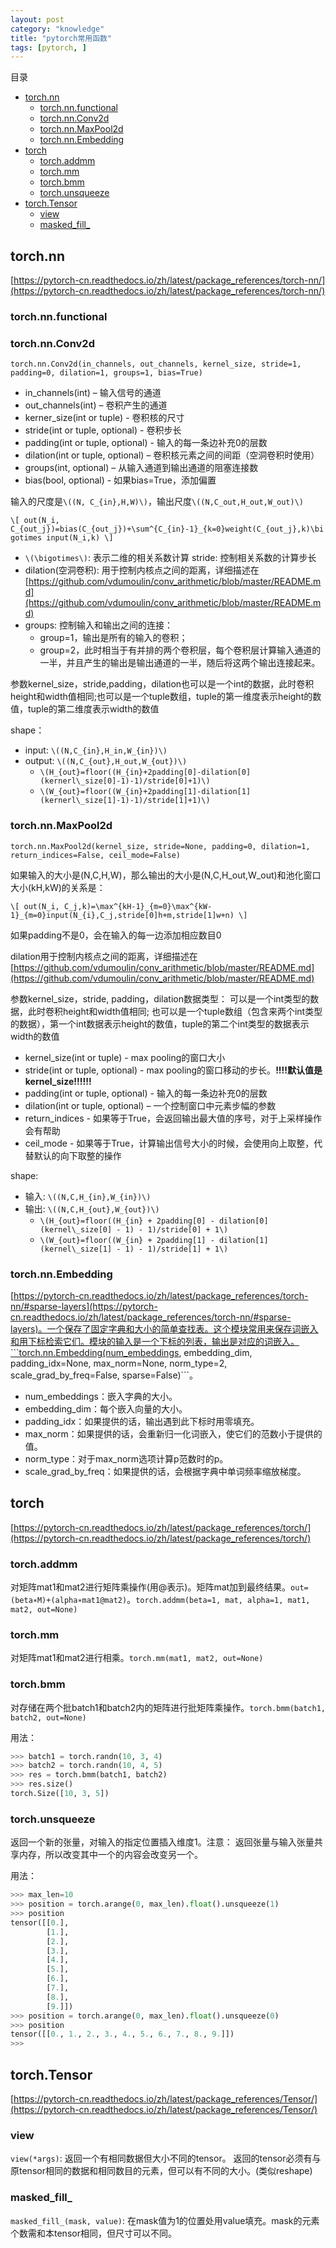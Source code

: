 ```yaml
---
layout: post
category: "knowledge"
title: "pytorch常用函数"
tags: [pytorch, ]
---
```


目录

<!-- TOC -->

- [torch.nn](#torchnn)
    - [torch.nn.functional](#torchnnfunctional)
    - [torch.nn.Conv2d](#torchnnconv2d)
    - [torch.nn.MaxPool2d](#torchnnmaxpool2d)
    - [torch.nn.Embedding](#torchnnembedding)
- [torch](#torch)
    - [torch.addmm](#torchaddmm)
    - [torch.mm](#torchmm)
    - [torch.bmm](#torchbmm)
    - [torch.unsqueeze](#torchunsqueeze)
- [torch.Tensor](#torchtensor)
    - [view](#view)
    - [masked_fill_](#maskedfill)

<!-- /TOC -->

## torch.nn

[https://pytorch-cn.readthedocs.io/zh/latest/package_references/torch-nn/](https://pytorch-cn.readthedocs.io/zh/latest/package_references/torch-nn/)

### torch.nn.functional

### torch.nn.Conv2d

```torch.nn.Conv2d(in_channels, out_channels, kernel_size, stride=1, padding=0, dilation=1, groups=1, bias=True)```

+ in_channels(int) – 输入信号的通道
+ out_channels(int) – 卷积产生的通道
+ kerner_size(int or tuple) - 卷积核的尺寸
+ stride(int or tuple, optional) - 卷积步长
+ padding(int or tuple, optional) - 输入的每一条边补充0的层数
+ dilation(int or tuple, optional) – 卷积核元素之间的间距（空洞卷积时使用）
+ groups(int, optional) – 从输入通道到输出通道的阻塞连接数
+ bias(bool, optional) - 如果bias=True，添加偏置

输入的尺度是`\((N, C_{in},H,W)\)`，输出尺度`\((N,C_out,H_out,W_out)\)`

`\[
out(N_i, C_{out_j})=bias(C_{out_j})+\sum^{C_{in}-1}_{k=0}weight(C_{out_j},k)\bigotimes input(N_i,k)
\]`

+ `\(\bigotimes\)`: 表示二维的相关系数计算 stride: 控制相关系数的计算步长 
+ dilation(空洞卷积): 用于控制内核点之间的距离，详细描述在[https://github.com/vdumoulin/conv_arithmetic/blob/master/README.md](https://github.com/vdumoulin/conv_arithmetic/blob/master/README.md)
+ groups: 控制输入和输出之间的连接： 
    + group=1，输出是所有的输入的卷积；
    + group=2，此时相当于有并排的两个卷积层，每个卷积层计算输入通道的一半，并且产生的输出是输出通道的一半，随后将这两个输出连接起来。

参数kernel_size，stride,padding，dilation也可以是一个int的数据，此时卷积height和width值相同;也可以是一个tuple数组，tuple的第一维度表示height的数值，tuple的第二维度表示width的数值

shape：

+ input: `\((N,C_{in},H_in,W_{in})\)`
+ output: `\((N,C_{out},H_out,W_{out})\)`
    + `\(H_{out}=floor((H_{in}+2padding[0]-dilation[0](kernerl\_size[0]-1)-1)/stride[0]+1)\)`
    + `\(W_{out}=floor((W_{in}+2padding[1]-dilation[1](kernerl\_size[1]-1)-1)/stride[1]+1)\)`

### torch.nn.MaxPool2d

```torch.nn.MaxPool2d(kernel_size, stride=None, padding=0, dilation=1, return_indices=False, ceil_mode=False)```

如果输入的大小是(N,C,H,W)，那么输出的大小是(N,C,H_out,W_out)和池化窗口大小(kH,kW)的关系是：

`\[
out(N_i, C_j,k)=\max^{kH-1}_{m=0}\max^{kW-1}_{m=0}input(N_{i},C_j,stride[0]h+m,stride[1]w+n)
\]`

如果padding不是0，会在输入的每一边添加相应数目0

dilation用于控制内核点之间的距离，详细描述在[https://github.com/vdumoulin/conv_arithmetic/blob/master/README.md](https://github.com/vdumoulin/conv_arithmetic/blob/master/README.md)

参数kernel_size，stride, padding，dilation数据类型： 可以是一个int类型的数据，此时卷积height和width值相同; 也可以是一个tuple数组（包含来两个int类型的数据），第一个int数据表示height的数值，tuple的第二个int类型的数据表示width的数值

+ kernel_size(int or tuple) - max pooling的窗口大小
+ stride(int or tuple, optional) - max pooling的窗口移动的步长。**!!!!默认值是kernel_size!!!!!!**
+ padding(int or tuple, optional) - 输入的每一条边补充0的层数
+ dilation(int or tuple, optional) – 一个控制窗口中元素步幅的参数
+ return_indices - 如果等于True，会返回输出最大值的序号，对于上采样操作会有帮助
+ ceil_mode - 如果等于True，计算输出信号大小的时候，会使用向上取整，代替默认的向下取整的操作

shape: 

+ 输入: `\((N,C,H_{in},W_{in})\)`
+ 输出: `\((N,C,H_{out},W_{out})\)`
    + `\(H_{out}=floor((H_{in} + 2padding[0] - dilation[0](kernel\_size[0] - 1) - 1)/stride[0] + 1\)`
    + `\(W_{out}=floor((W_{in} + 2padding[1] - dilation[1](kernel\_size[1] - 1) - 1)/stride[1] + 1\)`


### torch.nn.Embedding

[https://pytorch-cn.readthedocs.io/zh/latest/package_references/torch-nn/#sparse-layers](https://pytorch-cn.readthedocs.io/zh/latest/package_references/torch-nn/#sparse-layers)。一个保存了固定字典和大小的简单查找表。这个模块常用来保存词嵌入和用下标检索它们。模块的输入是一个下标的列表，输出是对应的词嵌入。```torch.nn.Embedding(num_embeddings, embedding_dim, padding_idx=None, max_norm=None, norm_type=2, scale_grad_by_freq=False, sparse=False)```。

+ num_embeddings：嵌入字典的大小。
+ embedding_dim：每个嵌入向量的大小。
+ padding_idx：如果提供的话，输出遇到此下标时用零填充。
+ max_norm：如果提供的话，会重新归一化词嵌入，使它们的范数小于提供的值。
+ norm_type：对于max_norm选项计算p范数时的p。
+ scale_grad_by_freq：如果提供的话，会根据字典中单词频率缩放梯度。

## torch

[https://pytorch-cn.readthedocs.io/zh/latest/package_references/torch/](https://pytorch-cn.readthedocs.io/zh/latest/package_references/torch/)

### torch.addmm

对矩阵mat1和mat2进行矩阵乘操作(用@表示)。矩阵mat加到最终结果。```out=(beta∗M)+(alpha∗mat1@mat2)```。```torch.addmm(beta=1, mat, alpha=1, mat1, mat2, out=None)```

### torch.mm

对矩阵mat1和mat2进行相乘。```torch.mm(mat1, mat2, out=None)```

### torch.bmm

对存储在两个批batch1和batch2内的矩阵进行批矩阵乘操作。```torch.bmm(batch1, batch2, out=None)```

用法：

```python
>>> batch1 = torch.randn(10, 3, 4)
>>> batch2 = torch.randn(10, 4, 5)
>>> res = torch.bmm(batch1, batch2)
>>> res.size()
torch.Size([10, 3, 5])
```

### torch.unsqueeze

返回一个新的张量，对输入的指定位置插入维度1。注意： 返回张量与输入张量共享内存，所以改变其中一个的内容会改变另一个。

用法：

```python
>>> max_len=10
>>> position = torch.arange(0, max_len).float().unsqueeze(1)
>>> position
tensor([[0.],
        [1.],
        [2.],
        [3.],
        [4.],
        [5.],
        [6.],
        [7.],
        [8.],
        [9.]])
>>> position = torch.arange(0, max_len).float().unsqueeze(0)
>>> position
tensor([[0., 1., 2., 3., 4., 5., 6., 7., 8., 9.]])
>>>
```

## torch.Tensor

[https://pytorch-cn.readthedocs.io/zh/latest/package_references/Tensor/](https://pytorch-cn.readthedocs.io/zh/latest/package_references/Tensor/)

### view

```view(*args)```: 返回一个有相同数据但大小不同的tensor。 返回的tensor必须有与原tensor相同的数据和相同数目的元素，但可以有不同的大小。(类似reshape)

### masked_fill_

```masked_fill_(mask, value)```: 在mask值为1的位置处用value填充。mask的元素个数需和本tensor相同，但尺寸可以不同。

